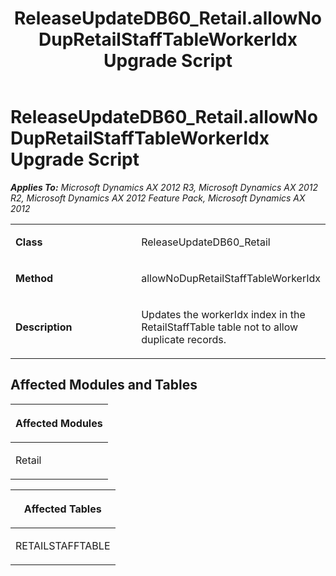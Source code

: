 ﻿---
title: ReleaseUpdateDB60_Retail.allowNoDupRetailStaffTableWorkerIdx Upgrade Script
TOCTitle: ReleaseUpdateDB60_Retail.allowNoDupRetailStaffTableWorkerIdx Upgrade Script
ms:assetid: b85a5e67-d91a-c663-0739-ca8d7b19f644
ms:mtpsurl: https://msdn.microsoft.com/en-us/library/JJ737067(v=AX.60)
ms:contentKeyID: 49710749
ms.date: 05/18/2015
mtps_version: v=AX.60
---

# ReleaseUpdateDB60\_Retail.allowNoDupRetailStaffTableWorkerIdx Upgrade Script 


_**Applies To:** Microsoft Dynamics AX 2012 R3, Microsoft Dynamics AX 2012 R2, Microsoft Dynamics AX 2012 Feature Pack, Microsoft Dynamics AX 2012_

<table>
<colgroup>
<col style="width: 50%" />
<col style="width: 50%" />
</colgroup>
<tbody>
<tr class="odd">
<td><p><strong>Class</strong></p></td>
<td><p>ReleaseUpdateDB60_Retail</p></td>
</tr>
<tr class="even">
<td><p><strong>Method</strong></p></td>
<td><p>allowNoDupRetailStaffTableWorkerIdx</p></td>
</tr>
<tr class="odd">
<td><p><strong>Description</strong></p></td>
<td><p>Updates the workerIdx index in the RetailStaffTable table not to allow duplicate records.</p></td>
</tr>
</tbody>
</table>


## Affected Modules and Tables

<table>
<colgroup>
<col style="width: 100%" />
</colgroup>
<thead>
<tr class="header">
<th><p>Affected Modules</p></th>
</tr>
</thead>
<tbody>
<tr class="odd">
<td><p>Retail</p></td>
</tr>
</tbody>
</table>


<table>
<colgroup>
<col style="width: 100%" />
</colgroup>
<thead>
<tr class="header">
<th><p>Affected Tables</p></th>
</tr>
</thead>
<tbody>
<tr class="odd">
<td><p>RETAILSTAFFTABLE</p></td>
</tr>
</tbody>
</table>

  


